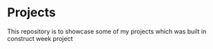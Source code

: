 # Projects

This repository is to showcase some of my projects which was built in construct week project

